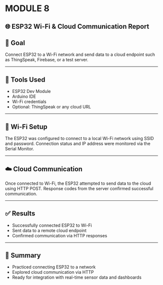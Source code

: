 # MODULE 8
## 🌐 ESP32 Wi-Fi & Cloud Communication Report

## 🔧 Goal
Connect ESP32 to a Wi-Fi network and send data to a cloud endpoint such as ThingSpeak, Firebase, or a test server.

---

## 🧰 Tools Used
- ESP32 Dev Module  
- Arduino IDE  
- Wi-Fi credentials  
- Optional: ThingSpeak or any cloud URL

---

## 📡 Wi-Fi Setup
The ESP32 was configured to connect to a local Wi-Fi network using SSID and password. Connection status and IP address were monitored via the Serial Monitor.

---

## ☁️ Cloud Communication
Once connected to Wi-Fi, the ESP32 attempted to send data to the cloud using HTTP POST. Response codes from the server confirmed successful communication.

---

## ✅ Results
- Successfully connected ESP32 to Wi-Fi  
- Sent data to a remote cloud endpoint  
- Confirmed communication via HTTP responses

---

## 📌 Summary
- Practiced connecting ESP32 to a network  
- Explored cloud communication via HTTP  
- Ready for integration with real-time sensor data and dashboards
